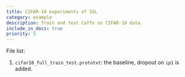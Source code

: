 ```yaml
---
title: CIFAR-10 experiments of SSL
category: example
description: Train and test Caffe on CIFAR-10 data.
include_in_docs: true
priority: 5
---
```


File list:

1. `cifar10_full_train_test.prototxt`: the baseline, dropout on `ip1` is added.
